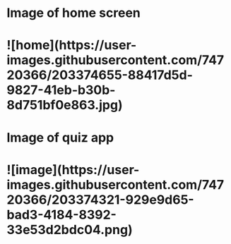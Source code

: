 <h1>Image of home screen<h1>
![home](https://user-images.githubusercontent.com/74720366/203374655-88417d5d-9827-41eb-b30b-8d751bf0e863.jpg)

<h1>Image of quiz app<h1>
![image](https://user-images.githubusercontent.com/74720366/203374321-929e9d65-bad3-4184-8392-33e53d2bdc04.png)
